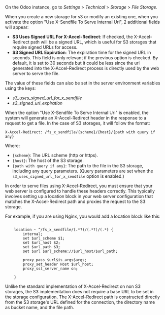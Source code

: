 On the Odoo instance, go to *Settings* > *Technical* > *Storage* > *File Storage*.

When you create a new storage for s3 or modify an existing one, when you activate
the option "Use X-Sendfile To Serve Internal Url", 2 additional fields will appear:

- **S3 Uses Signed URL For X-Accel-Redirect**: If checked, the X-Accel-Redirect
  path will be a signed URL, which is useful for S3 storages that require
  signed URLs for access.
- **S3 Signed URL Expiration**: The expiration time for the signed URL in seconds.
  This field is only relevant if the previous option is checked. By default,
  it is set to 30 seconds but it could be less since the url generated into
  the X-Accel-Redirect process is directly used by the web server to serve the file.

The value of these fields can also be set in the server environment variables using
the keys:

- *s3_uses_signed_url_for_x_sendfile*
- *s3_signed_url_expiration*

When the option "Use X-Sendfile To Serve Internal Url" is enabled, the system will
generate an X-Accel-Redirect header in the response to a request to get a file.
In the case of S3 storages, it will follow the format:

```text
X-Accel-Redirect: /fs_x_sendfile/{scheme}/{host}/{path with query if any}
```

Where:

- `{scheme}`: The URL scheme (http or https).
- `{host}`: The host of the S3 storage.
- `{path with query if any}`: The path to the file in the S3 storage,
  including any query parameters. (Query parameters are set when the
  `s3_uses_signed_url_for_x_sendfile` option is enabled.)

In order to serve files using X-Accel-Redirect, you must ensure that your
web server is configured to handle these headers correctly. This typically
involves setting up a location block in your web server configuration that
matches the X-Accel-Redirect path and proxies the request to the S3 storage.

For example, if you are using Nginx, you would add a location block like this:

```nginx

    location ~ ^/fs_x_sendfile/(.*?)/(.*?)/(.*) {
        internal;
        set $url_scheme $1;
        set $url_host $2;
        set $url_path $3;
        set $url $url_scheme://$url_host/$url_path;

        proxy_pass $url$is_args$args;
        proxy_set_header Host $url_host;
        proxy_ssl_server_name on;
     
    }
```


Unlike the standard implementation of X-Accel-Redirect on non S3 storages,
the S3 implementation does not require a base URL to be set in the storage
configuration. The X-Accel-Redirect path is constructed directly from the
S3 storage's URL defined for the connection, the directory name as
bucket name, and the file path.
